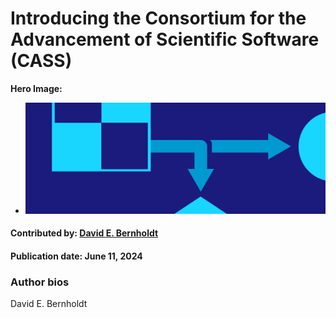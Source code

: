 # Introducing the Consortium for the Advancement of Scientific Software (CASS)

**Hero Image:**

 - <img src='../../images/hero-design.png' />

#### Contributed by: [David E. Bernholdt](https://github.com/bernhold)

#### Publication date: June 11, 2024



### Author bios

David E. Bernholdt

<!---
Publish: yes
Track: community
Topics: projects and organizations
--->
